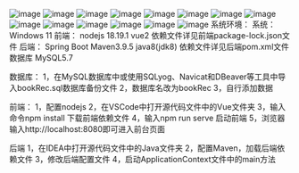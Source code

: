﻿![image](https://github.com/MaiEmily/map/blob/master/public/image/20190528145810708.png)
![image](https://github.com/MaiEmily/map/blob/master/public/image/20190528145810708.png)
![image](https://github.com/MaiEmily/map/blob/master/public/image/20190528145810708.png)
![image](https://github.com/MaiEmily/map/blob/master/public/image/20190528145810708.png)
![image](https://github.com/MaiEmily/map/blob/master/public/image/20190528145810708.png)
![image](https://github.com/MaiEmily/map/blob/master/public/image/20190528145810708.png)
![image](https://github.com/MaiEmily/map/blob/master/public/image/20190528145810708.png)
![image](https://github.com/MaiEmily/map/blob/master/public/image/20190528145810708.png)
![image](https://github.com/MaiEmily/map/blob/master/public/image/20190528145810708.png)
![image](https://github.com/MaiEmily/map/blob/master/public/image/20190528145810708.png)
![image](https://github.com/MaiEmily/map/blob/master/public/image/20190528145810708.png)
![image](https://github.com/MaiEmily/map/blob/master/public/image/20190528145810708.png)
![image](https://github.com/MaiEmily/map/blob/master/public/image/20190528145810708.png)
![image](https://github.com/MaiEmily/map/blob/master/public/image/20190528145810708.png)
系统环境：
	系统：Windows 11
	前端：
		nodejs 18.19.1
		vue2
		依赖文件详见前端package-lock.json文件
	后端：
		Spring Boot
		Maven3.9.5
		java8(jdk8)
		依赖文件详见后端pom.xml文件
	数据库
		MySQL5.7

数据库：
1，在MySQL数据库中或使用SQLyog、Navicat和DBeaver等工具中导入bookRec.sql数据库备份文件
2，数据库名改为bookRec
3，自行添加数据

前端：
1，配置nodejs
2，在VSCode中打开源代码文件中的Vue文件夹
3，输入命令npm install 下载前端依赖文件
4，输入npm run serve 启动前端
5，浏览器输入http://localhost:8080即可进入前台页面

后端
1，在IDEA中打开源代码文件中的Java文件夹
2，配置Maven，加载后端依赖文件
3，修改后端配置文件
4，启动ApplicationContext文件中的main方法

